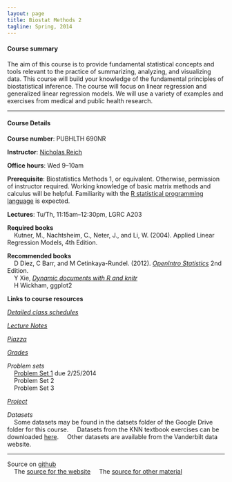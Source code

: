 ```yaml
---
layout: page
title: Biostat Methods 2
tagline: Spring, 2014
---
```



#### Course summary
The aim of this course is to provide fundamental statistical concepts and tools relevant to the practice of summarizing, analyzing, and visualizing data. This course will build your knowledge of the fundamental principles of biostatistical inference. The course will focus on linear regression and generalized linear regression models. We will use a variety of examples and exercises from medical and public health research.

---

#### Course Details

**Course number**: PUBHLTH 690NR 

**Instructor**: [Nicholas Reich](http://people.umass.edu/nick)

**Office hours**: Wed 9&ndash;10am

**Prerequisite**: Biostatistics Methods 1, or equivalent. Otherwise, permission of instructor required. Working knowledge of basic matrix methods and calculus will be helpful. Familiarity with the [R statistical programming language](http://www.r-project.org) is expected.

**Lectures**: Tu/Th, 11:15am&ndash;12:30pm, LGRC A203

**Required books** <br>
&nbsp; &nbsp; Kutner, M., Nachtsheim, C., Neter, J., and Li, W. (2004). Applied Linear Regression Models, 4th Edition.

**Recommended books** <br>
&nbsp; &nbsp; D Diez, C Barr, and M Cetinkaya-Rundel. (2012). _[OpenIntro Statistics](http://www.openintro.org/stat/index.php)_ 2nd Edition. <br>
&nbsp; &nbsp; Y Xie, _[Dynamic documents with R and knitr](http://www.amazon.com/exec/obidos/ASIN/1482203537/7210-20)_<br>
&nbsp; &nbsp; H Wickham, ggplot2

**Links to course resources**

*[Detailed class schedules](pages/schedule.html)*

*[Lecture Notes](pages/notes.html)*

*[Piazza](https://piazza.com/umass/spring2014/pubhlth690nr/home)*

*[Grades](pages/grades.html)*

*Problem sets*<br>
&nbsp; &nbsp; [Problem Set 1](pages/ps1.html) due 2/25/2014<br>
&nbsp; &nbsp; Problem Set 2<br>
&nbsp; &nbsp; Problem Set 3

*[Project](pages/project.html)*

*Datasets*<br>
&nbsp; &nbsp; Some datasets may be found in the datsets folder of the Google Drive folder for this course. 
&nbsp; &nbsp; Datasets from the KNN textbook exercises can be downloaded [here](https://netfiles.umn.edu/users/nacht001/www/nachtsheim/index.html).
&nbsp; &nbsp; Other datasets are available from the Vanderbilt data website. 


---

Source on [github](http://github.com)<br>
&nbsp; &nbsp; The [source for the website](https://github.com/nickreich/methods2/tree/gh-pages)
&nbsp; &nbsp; The [source for other material](https://github.com/nickreich/methods2/tree/master)

